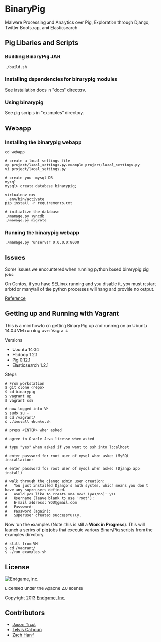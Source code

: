 BinaryPig
========

Malware Processing and Analytics over Pig, Exploration through Django, Twitter Bootstrap, and Elasticsearch

## Pig Libaries and Scripts

### Building BinaryPig JAR

    ./build.sh

### Installing dependencies for binarypig modules

See installation docs in "docs" directory.

### Using binarypig

See pig scripts in "examples" directory.

## Webapp

### Installing the binarypig webapp

    cd webapp

    # create a local settings file
    cp project/local_settings.py.example project/local_settings.py
    vi project/local_settings.py

    # create your mysql DB
    mysql
    mysql> create database binarypig;

    virtualenv env
    . env/bin/activate
    pip install -r requirements.txt

    # initialize the database
    ./manage.py syncdb
    ./manage.py migrate

### Running the binarypig webapp

    ./manage.py runserver 0.0.0.0:8000

## Issues

Some issues we encountered when running python based binarypig pig jobs

On Centos, if you have SELinux running and you disable it, you must restart arbtd or many/all of
the python processes will hang and provide no output.

[Reference](http://stackoverflow.com/questions/13790475/python-wont-exit-when-called-with-absolute-path-from-cron-or-subshell)

## Getting up and Running with Vagrant

This is a mini howto on getting Binary Pig up and running on an Ubuntu 14.04 VM running over Vagrant.

Versions
 - Ubuntu 14.04
 - Hadoop 1.2.1
 - Pig 0.12.1
 - Elasticsearch 1.2.1

Steps:

    # From workstation
    $ git clone <repo>
    $ cd binarypig
    $ vagrant up
    $ vagrant ssh

    # now logged into VM
    $ sudo su - 
    $ cd /vagrant/
    $ ./install-ubuntu.sh

    # press <ENTER> when asked

    # agree to Oracle Java license when asked
    
    # type "yes" when asked if you want to ssh into localhost

    # enter password for root user of mysql when asked (MySQL installation)

    # enter password for root user of mysql when asked (Django app install)

    # walk through the django admin user creation:
    #   You just installed Django's auth system, which means you don't have any superusers defined.
    #   Would you like to create one now? (yes/no): yes
    #   Username (leave blank to use 'root'): 
    #   E-mail address: YOU@gmail.com
    #   Password: 
    #   Password (again): 
    #   Superuser created successfully.

Now run the examples (Note: this is still a **Work in Progress**).  This will launch a series of pig jobs that
execute various BinaryPig scripts from the examples directory.

    # still from VM
    $ cd /vagrant/
    $ ./run_examples.sh


## License

![Endgame, Inc.](http://www.endgame.com/images/navlogo.png)

Licensed under the Apache 2.0 license

Copyright 2013 [Endgame, Inc.](http://www.endgame.com/)

## Contributors

 - [Jason Trost](https://github.com/jt6211/)
 - [Telvis Calhoun](https://github.com/telvis07/)
 - [Zach Hanif](https://github.com/zhanif3/)

